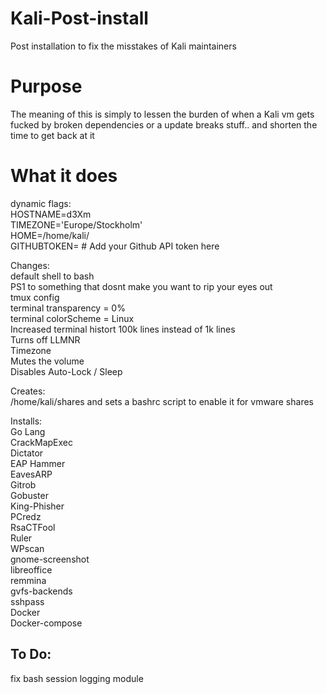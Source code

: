 # Kali-Post-install
Post installation to fix the misstakes of Kali maintainers

# Purpose
The meaning of this is simply to lessen the burden of when a Kali vm gets fucked by broken dependencies or a update breaks stuff.. and shorten the time to get back at it

# What it does
dynamic flags:<br /> 
HOSTNAME=d3Xm<br />
TIMEZONE='Europe/Stockholm'<br />
HOME=/home/kali/<br />
GITHUBTOKEN=  # Add your Github API token here<br />

Changes:<br />
default shell to bash<br />
PS1 to something that dosnt make you want to rip your eyes out<br />
tmux config<br />
terminal transparency = 0%<br />
terminal colorScheme = Linux<br />
Increased terminal histort 100k lines instead of 1k lines<br />
Turns off LLMNR<br />
Timezone<br />
Mutes the volume<br />
Disables Auto-Lock / Sleep<br />

Creates:<br />
/home/kali/shares  and sets a bashrc script to enable it for vmware shares<br />

Installs:<br />
Go Lang<br />
CrackMapExec<br />
Dictator<br />
EAP Hammer<br />
EavesARP<br />
Gitrob<br />
Gobuster<br />
King-Phisher<br />
PCredz<br />
RsaCTFool<br />
Ruler<br />
WPscan<br />
gnome-screenshot <br />
libreoffice <br />
remmina <br />
gvfs-backends<br />
sshpass<br />
Docker<br />
Docker-compose<br />




##
To Do:
----
fix bash session logging module
